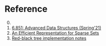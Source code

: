 # Reference

0. []()
0. [6.851: Advanced Data Structures (Spring'21)](https://courses.csail.mit.edu/6.851/spring21/)
0. [An Efficient Representation for Sparse Sets](http://citeseerx.ist.psu.edu/viewdoc/download?doi=10.1.1.30.7319&rep=rep1&type=pdf)
0. [Red-black tree implementation notes](http://jstimpfle.de/blah/rbtree/main.html)

